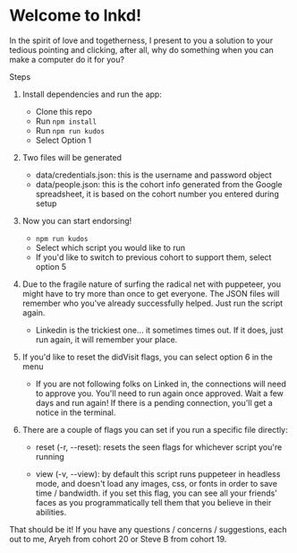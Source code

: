 # Welcome to lnkd!
In the spirit of love and togetherness, I present to you a solution to your tedious pointing and clicking, after all, why do something when you can make a computer do it for you?

Steps

1. Install dependencies and run the app:
   - Clone this repo 
   - Run `npm install`
   - Run `npm run kudos`
   - Select Option 1
2. Two files will be generated
   - data/credentials.json: this is the username and password object
   - data/people.json: this is the cohort info generated from the Google spreadsheet, it is based on the cohort number you entered during setup
4. Now you can start endorsing! 
   - `npm run kudos`
   - Select which script you would like to run
   - If you'd like to switch to previous cohort to support them, select option 5
5. Due to the fragile nature of surfing the radical net with puppeteer, you might have to try more than once to get everyone. The JSON files will remember who you've already successfully helped. Just run the script again. 
   - Linkedin is the trickiest one... it sometimes times out. If it does, just run again, it will remember your place.
6. If you'd like to reset the didVisit flags, you can select option 6 in the menu
   - If you are not following folks on Linked in, the connections will need to approve you. You'll need to run again once approved. Wait a few days and run again! If there is a pending connection, you'll get a notice in the terminal.
7. There are a couple of flags you can set if you run a specific file directly:

   - reset (-r, --reset): resets the seen flags for whichever script you're running

   - view (-v, --view): by default this script runs puppeteer in headless mode, and doesn't load any images, css, or fonts in order to save time / bandwidth. if you set this flag, you can see all your friends' faces as you programmatically tell them that you believe in their abilities.

That should be it! If you have any questions / concerns / suggestions, each out to me, Aryeh from cohort 20 or Steve B from cohort 19.
